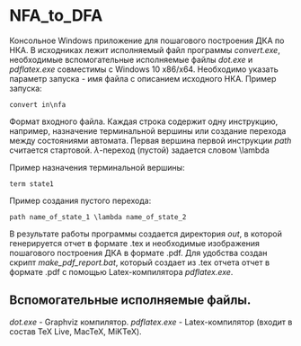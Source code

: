 # NFA_to_DFA

Консольное Windows приложение для пошагового построения ДКА по НКА. В исходниках лежит исполняемый файл программы *convert.exe*, необходимые вспомогательные исполняемые файлы *dot.exe* и *pdflatex.exe* совместимы с Windows 10 x86/x64. Необходимо указать параметр запуска - имя файла с описанием исходного НКА. Пример запуска:

```convert in\nfa ```

Формат входного файла. Каждая строка содержит одну инструкцию, например, назначение терминальной вершины или создание перехода между состояниями автомата. Первая вершина первой инструкции *path* считается стартовой. $\lambda$-переход (пустой) задается словом \lambda

Пример назначения терминальной вершины:

```term state1```

Пример создания пустого перехода:

```path name_of_state_1 \lambda name_of_state_2```

В результате работы программы создается директория *out*, в которой генерируется отчет в формате .tex и необходимые изображения пошагового построения ДКА в формате .pdf.
Для удобства создан скрипт *make_pdf_report.bat*, который создает из .tex отчета отчет в формате .pdf с помощью Latex-компилятора *pdflatex.exe*.

## Вспомогательные исполняемые файлы.
*dot.exe* - Graphviz компилятор. *pdflatex.exe*  - Latex-компилятор (входит в состав TeX Live, MacTeX, MiKTeX).
